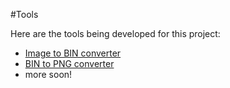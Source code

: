#Tools

Here are the tools being developed for this project:
- [Image to BIN converter](http://xem.github.io/3DShomebrew/tools/image-to-bin.html)
- [BIN to PNG converter](http://xem.github.io/3DShomebrew/tools/bin-to-png.html)
- more soon!